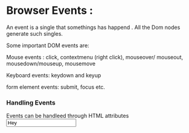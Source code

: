 # Browser Events :

An event is a single that somethings has happend . All the Dom nodes generate such singles.

Some important DOM events are:

Mouse events : click, contextmenu (right click), mouseover/ mouseout, mousedown/mouseup, mousemove

Keyboard events: keydown and keyup

form element events: submit, focus etc.

### Handling Events
Events can be handleed through HTML attributes
<input value="Hey" onclick="alert('hey')" type="">